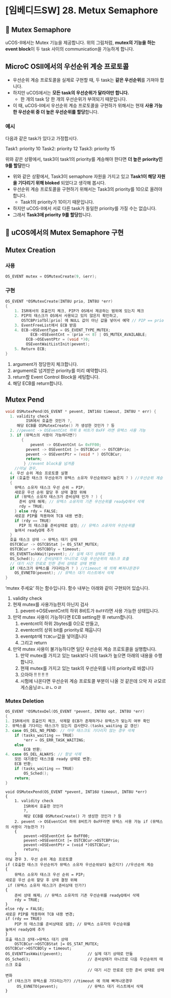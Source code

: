 # [임베디드SW] 28. Metux Semaphore

<aside>

# 💖 Mutex Semaphore

</aside>

uCOS-II에서는 Mutex 기능을 제공합니다. 위의 그림처럼, **mutex의 기능을 하는 event block**이 두 task 사이의 communication을 가능하게 합니다.

## MicroC OSII에서의 우선순위 계승 프로토콜

- 우선순위 계승 프로토콜을 실제로 구현할 때, 두 task는 **같은 우선순위**를 가져야 합니다.
- 하지만 uCOS에서는 **모든 task의 우선순위가 달라야만 합니다.**
    - 한 개의 task 당 한 개의 우선순위가 부여되기 때문입니다.
- 이 때, uCOS-II에서 우선순위 계승 프로토콜을 구현하가 위해서는 현재 **사용 가능한 우선순위 중 더 높은 우선순위를 할당**합니다.

### 예시

다음과 같은 task가 있다고 가정합시다.

<aside>

Task1: priority 10
Task2: priority 12
Task3: priority 15

</aside>

위와 같은 상황에서, task3이 task1의 priority를 계승해야 한다면 **더 높은 priority인 9를 할당**한다

- 위와 같은 상황에서, Task3이 semaphore 자원을 가지고 있고 **Task1이 해당 자원을 기다리기 위해 bloked** 되었다고 생각해 봅시다.
- 우선순위 계승 프로토콜을 구현하기 위해서는 Task3의 priority를 10으로 올려야 합니다.
    - Task1의 priority가 10이기 때문입니다.
- 하지만 uCOS-II에서 서로 다른 task가 동일한 priority를 가질 수는 없습니다.
- 그래서 **Task3에 priority 9를 할당**합니다.

<aside>

# 💖 uCOS에서의 Mutex Semaphore 구현

</aside>

## Mutex Creation

### 사용

```cpp
OS_EVENT mutex = OSMutexCreate(9, &err);
```

### 구현

```c
OS_EVENT *OSMutexCreate(INT8U prio, INT8U *err)
{
    1. ISR에서의 호출인지 체크, PIP가 OS에서 제공하는 범위에 있는지 체크
    2. PIP의 태스크가 OS에서 사용되고 있지 않은지 확인하고,
       OSTCBPrioTbl[prio] 에 NULL 값이 아닌 값을 넣어서 예약 // PIP == prio
    3. EventFreeList에서 ECB 받음
    4. ECB->OSEventType = OS_EVENT_TYPE_MUTEX;
		   ECB->OSEventCnt = (prio << 8) | OS_MUTEX_AVAILABLE;
	     ECB->OSEventPtr = (void *)0;
	     OSEventWaitListInit(pevent);
    5. Return ECB;
}
```

1. argument가 정당한지 체크합니다.
2. argument로 넘겨받은 priority를 미리 예약합니다.
3. return할 Event Control Block을 세팅합니다.
4. 해당 ECB를 return합니다.

## Mutex Pend

```c
void OSMutexPend(OS_EVENT * pevent, INT16U timeout, INT8U * err) {
  1. validity check
		 ISR에서 호출한 것인가 ?,
     해당 ECB를 OSMutexCreate() 가 생성한 것인가 ? 등
  2. //pevent -> OSEventCnt 하위 8 비트가 0xFF 라면 뮤텍스 사용 가능
  3. if (뮤텍스의 사용이 가능하다면?) 
	   {
		   pevent -> OSEventCnt &= 0xFF00;
	     pevent -> OSEventCnt |= OSTCBCur -> OSTCBPrio;
	     pevent -> OSEventPtr = (void * ) OSTCBCur;
	     return;
		} //event block을 넘겨줌
	//아닐 경우,
  4. 우선 순위 계승 프로토콜 실행
  if (호출한 태스크 우선순위가 뮤텍스 소유자 우선순위보다 높은지 ? ) //우선순위 계승
  {
    뮤텍스 소유자 태스크 우선 순위 = PIP;
    새로운 우선 순위 할당 후 상태 결정 위해
    if (뮤텍스 소유자 태스크가 준비상태 인가 ? ) {
      준비 상태 해제; // 뮤텍스 소유자의 기존 우선순위를 readyQ에서 삭제
      rdy = TRUE;
    } else rdy = FALSE;
    새로운 PIP를 적용하여 TCB 내용 변경;
    if (rdy == TRUE)
      PIP 의 태스크를 준비상태로 설정; // 뮤텍스 소유자의 우선순위를
    높여서 readyQ에 추가
  }
  호출 태스크 상태 -> 뮤텍스 대기 상태
  OSTCBCur -> OSTCBStat |= OS_STAT_MUTEX;
  OSTCBCur -> OSTCBDly = timeout;
  OS_EVENTTaskWait(pevent); // 실제 대기 상태로 만듦
  OS_Sched(); // 준비상태가 아니므로 다음 우선순위의 태스크 호출
  // 대기 시간 만료로 인한 준비 상태로 상태 변화
  if (태스크가 뮤텍스를 기다리는가 ? ) //timeout 에 의해 빠져나온경우
    OS_EVNETO(pevent); // 뮤텍스 대기 리스트에서 삭제
}
```

‘mutex 주세요’ 하는 함수입니다. 함수 내부는 아래와 같이 구현되어 있습니다. 

1. validity check
2. 현재 mutex를 사용가능한지 아닌지 검사
    1. pevent→OSEventCnt의 하위 8비트가 `0xFF`라면 사용 가능한 상태입니다. 
3. 만약 mutex 사용이 가능하다면 ECB setting한 후 return합니다.
    1. eventcnt의 하위 2bytes를 0으로 만들고,
    2. eventcnt의 상위 bit를 priority로 채웁니다
    3. eventptr에 `TCBCur`값을 넣어줍니다
    4. 그리고 return
4. 만약 mutex 사용이 불가능하다면 일단 우선순위 계승 프로토콜을 실행합니다. 
    1. 만약 mutex를 가지고 있는 task보다 나의 task가 높으면 아래의 내용을 수행합니다. 
    2. 현재 mutex를 가지고 있는 task의 우선순위를 나의 priority로 바꿉니다
    3. 으아아 !! !! !! !!
    4. 시험에 나온다면 우선순위 계승 프로토콜 부분이 나올 것 같은데 으악 자 ㄹ모르게스음닝ㄹㄴㄹㄴㅇㄹ

### Mutex Deletion

```c
OS_EVENT *OSMutexDel(OS_EVENT *pevent, INT8U opt, INT8U *err)
{
1. ISR에서의 호출인지 체크, 삭제할 ECB가 존재하거나 뮤텍스가 맞는지 여부 확인
2. 뮤텍스를 기다리는 태스크가 있는지 검사한다.(tasks_waiting 값 갱신)
3. case OS_DEL_NO_PEND: // 아무 태스크도 기다리지 않는 경우 삭제
    if (tasks_waiting == TRUE)
        *err = OS_ERR_TASK_WAITING;
    else
        ECB 반환;
4. case OS_DEL_ALWAYS: // 항상 삭제
    모든 대기중인 태스크를 ready 상태로 변경;
    ECB 반환;
    if (tasks_waiting == TRUE)
        OS_Sched();
    return;
}

```

```
void OSMutexPend(OS_EVENT *pevent, INT16U timeout, INT8U *err)
{
    1. validity check
        ISR에서 호출한 것인가
        ?,
        해당 ECB를 OSMutexCreate() 가 생성한 것인가 ? 등
    2. pevent -> OSEventCnt 하위 8비트가 0xFF라면 뮤텍스 사용 가능 if (뮤텍스의 사용이 가능한가 ?)
    {
        pevent->OSEventCnt &= 0xFF00;
        pevent->OSEventCnt |= OSTCBCur->OSTCBPrio;
        pevent->OSEventPtr = (void *)OSTCBCur;
        return;
    }
아닐 경우 3. 우선 순위 계승 프로토콜
if (호출한 태스크 우선순위가 뮤텍스 소유자 우선순위보다 높은지?) //우선순위 계승
{
    뮤텍스 소유자 태스크 우선 순위 = PIP;
새로운 우선 순위 할당 후 상태 결정 위해
 if (뮤텍스 소유자 태스크가 준비상태 인가?)
{
    준비 상태 해제; // 뮤텍스 소유자의 기존 우선순위를 readyQ에서 삭제
    rdy = TRUE;
}
else rdy = FALSE;
새로운 PIP를 적용하여 TCB 내용 변경;
if (rdy == TRUE)
    PIP 의 태스크를 준비상태로 설정; // 뮤텍스 소유자의 우선순위를
높여서 readyQ에 추가
}
호출 태스크 상태->뮤텍스 대기 상태
    OSTCBCur->OSTCBStat |= OS_STAT_MUTEX;
OSTCBCur->OSTCBDly = timeout;
OS_EVENTTaskWait(pevent);           // 실제 대기 상태로 만듦
OS_Sched();                         // 준비상태가 아니므로 다음 우선순위의 태스크 호출
                                    // 대기 시간 만료로 인한 준비 상태로 상태 변화
 if (태스크가 뮤텍스를 기다리는가?) //timeout 에 의해 빠져나온경우
     OS_EVNETO(pevent);             // 뮤텍스 대기 리스트에서 삭제
}
```